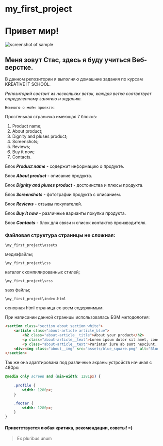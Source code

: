 # my_first_project

Привет мир!
=====================

![screenshot of sample](https://media.giphy.com/media/xsE65jaPsUKUo/giphy.gif)

**Меня зовут Стас, здесь я буду учиться Веб-верстке.**
----------------------------------------------------------------------

В данном репозитории я выполняю домашние задания по курсам KREATIVE IT SCHOOL.

_Репозиторий состоит из нескольких веток, каждая ветка соответвует определенному занятию и заданию._


`Немного о моём проекте:`

Простенькая страничка имеющая 7 блоков:
1. Product name;
2. About product;
3. Dignity and pluses product;
4. Screenshots;
5. Reviews;
6. Buy it now;
7. Contacts.

Блок ***Product name*** - содержит информацию о продукте.

Блок ***About product*** - описание продукта.

Блок ***Dignity and pluses product*** - достоинства и плюсы продукта.

Блок ***Screenshots*** - фотографии продукта с описанием.

Блок ***Reviews*** - отзывы покупателей.

Блок ***Buy it now*** - различные варианты покупки продукта.

Блок ***Contacts*** - блок для связи и список контактов производителя.

### Файловая структура страницы не сложная:
    \my_first_project\assets
медиафайлы;

    \my_first_project\css
каталог скомпилированных стилей;

    \my_first_project\scss
sass файлы;

    \my_first_project\index.html
основная html страница со всем содержимым.

При написании данной страницы использовалась БЭМ методология:

```html
<section class="section about section_white">
    <article class="about-article article_blue">
        <h2 class="about-article__title">About your product</h2>
        <p class="about-article__text">Lorem ipsum dolor sit amet, consectetur adipisicing elit. Nobis facilis fuga, illo at. Natus eos,         eligendi illum rerum omnis porro ex, magni, explicabo veniam incidunt in quam sapiente ut ipsum.</p>
        <p class="about-article__text">Pariatur iure ab sunt nesciunt, quibusdam odio iste cumque itaque, ipsa vel exercitationem ullam         quos aut nostrum cupiditate fuga quaerat quam animi dolores. Sequi itaque, unde perferendis nemo debitis dolor.</p>                 </article>
    <div><img class="about__img" src="assets/blue_square.png" alt="Blue square"></div>
</section>
```

Так же она адаптирована под различные экраны устройств начиная с 480pх:

```scss
@media only screen and (min-width: 1281px) {
    
    .profile {
        width: 1280px;
    }

    .footer {
        width: 1280px;
    }
}
```

#### Приветствуется любая критика, рекомендации, советы! =)

> Ex pluribus unum
